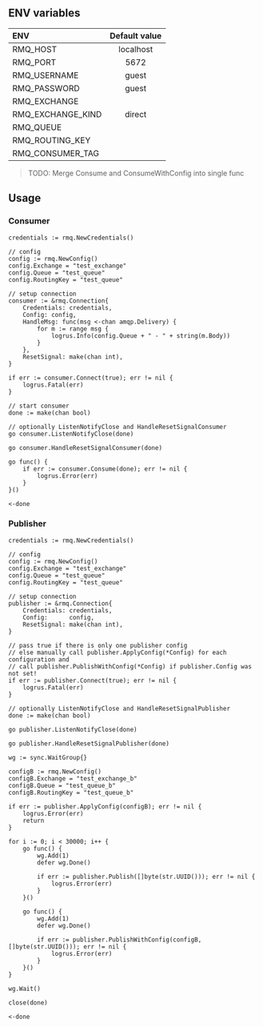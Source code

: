 ## ENV variables

| ENV                | Default value |
|:-------------------|:-------------:|
| RMQ_HOST           | localhost     |
| RMQ_PORT           | 5672          |
| RMQ_USERNAME       | guest         |
| RMQ_PASSWORD       | guest         |
| RMQ_EXCHANGE       |               |
| RMQ_EXCHANGE_KIND  | direct        |
| RMQ_QUEUE          |               |
| RMQ_ROUTING_KEY    |               |
| RMQ_CONSUMER_TAG   |               |

> TODO: Merge Consume and ConsumeWithConfig into single func

## Usage

### Consumer

```
credentials := rmq.NewCredentials()

// config
config := rmq.NewConfig()
config.Exchange = "test_exchange"
config.Queue = "test_queue"
config.RoutingKey = "test_queue"

// setup connection
consumer := &rmq.Connection{
    Credentials: credentials,
    Config: config,
    HandleMsg: func(msg <-chan amqp.Delivery) {
        for m := range msg {
            logrus.Info(config.Queue + " - " + string(m.Body))
        }
    },
    ResetSignal: make(chan int),
}

if err := consumer.Connect(true); err != nil {
    logrus.Fatal(err)
}

// start consumer
done := make(chan bool)

// optionally ListenNotifyClose and HandleResetSignalConsumer
go consumer.ListenNotifyClose(done)

go consumer.HandleResetSignalConsumer(done)

go func() {
    if err := consumer.Consume(done); err != nil {
        logrus.Error(err)
    }
}()

<-done
```


### Publisher

```
credentials := rmq.NewCredentials()

// config
config := rmq.NewConfig()
config.Exchange = "test_exchange"
config.Queue = "test_queue"
config.RoutingKey = "test_queue"

// setup connection
publisher := &rmq.Connection{
    Credentials: credentials,
    Config:      config,
    ResetSignal: make(chan int),
}

// pass true if there is only one publisher config
// else manually call publisher.ApplyConfig(*Config) for each configuration and
// call publisher.PublishWithConfig(*Config) if publisher.Config was not set!
if err := publisher.Connect(true); err != nil {
    logrus.Fatal(err)
}

// optionally ListenNotifyClose and HandleResetSignalPublisher
done := make(chan bool)

go publisher.ListenNotifyClose(done)

go publisher.HandleResetSignalPublisher(done)

wg := sync.WaitGroup{}

configB := rmq.NewConfig()
configB.Exchange = "test_exchange_b"
configB.Queue = "test_queue_b"
configB.RoutingKey = "test_queue_b"

if err := publisher.ApplyConfig(configB); err != nil {
    logrus.Error(err)
    return
}

for i := 0; i < 30000; i++ {
    go func() {
        wg.Add(1)
        defer wg.Done()

        if err := publisher.Publish([]byte(str.UUID())); err != nil {
            logrus.Error(err)
        }
    }()

    go func() {
        wg.Add(1)
        defer wg.Done()

        if err := publisher.PublishWithConfig(configB, []byte(str.UUID())); err != nil {
            logrus.Error(err)
        }
    }()
}

wg.Wait()

close(done)

<-done
```
